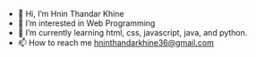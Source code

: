 - 👋 Hi, I’m Hnin Thandar Khine
- 👀 I’m interested in Web Programming
- 🌱 I’m currently learning html, css, javascript, java, and python.
- 📫 How to reach me hninthandarkhine36@gmail.com

<!---
hninthandarkhine36/hninthandarkhine36 is a ✨ special ✨ repository because its `README.md` (this file) appears on your GitHub profile.
You can click the Preview link to take a look at your changes.
--->
